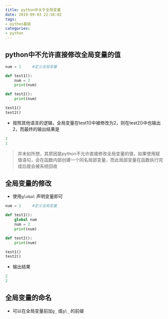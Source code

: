 ```yaml
---
title: python中关于全局变量
date: 2019-09-03 22:58:02
tags:
- python基础
categories:
- python
---
```


## python中不允许直接修改全局变量的值
<!--more-->
```python
num = 1     #定义全局变量

def test1():
    num = 2
    print(num)

def test2():
    print(num)

test1()
test2()
```

* 按照其他语言的逻辑，全局变量在test1()中被修改为2，则在test2()中也输出2，而最终的输出结果是

```python
2
1
```
> 并未如所想，其原因是python不允许直接修改全局变量的值，如果使用赋值语句，会在函数内部创建一个同名局部变量，而此局部变量在函数执行完成后就会被系统回收

## 全局变量的修改
* 使用`global` 声明变量即可

```python
num = 1     #定义全局变量

def test1():
    global num
    num = 2
    print(num)

def test2():
    print(num)

test1()
test2()

```

* 输出结果

```python
2
2
```

## 全局变量的命名

* 可以在全局变量前加`g_` 或`gl_` 的前缀

